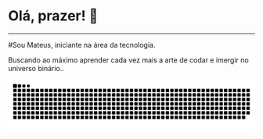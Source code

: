 # Olá, prazer! 🤝
<hr>
#Sou Mateus, iniciante na área da tecnologia.

<p> Buscando ao máximo aprender cada vez mais a arte de codar e imergir no universo binário.. </p>
  
  ![Snake animation](https://github.com/ellen2121/ellen2121/blob/output/github-contribution-grid-snake.svg)
 
